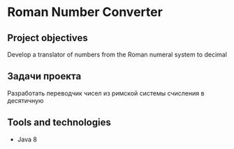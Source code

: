 # Roman Number Converter
## Project objectives
Develop a translator of numbers from the Roman numeral system to decimal
## Задачи проекта
Разработать переводчик чисел из римской системы счисления в десятичную
## Tools and technologies
- Java 8
